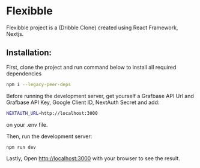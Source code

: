 # Flexibble

Flexibble project is a (Dribble Clone) created using React Framework, Nextjs.

## Installation:

First, clone the project and run command below to install all required dependencies

```bash
npm i --legacy-peer-deps
```
Before running the development server, get yourself a Grafbase API Url and Grafbase API Key, Google Client ID, NextAuth Secret and add:

```bash
NEXTAUTH_URL=http://localhost:3000
```
 on your .env file.

Then, run the development server:

```bash
npm run dev
```

Lastly, Open [http://localhost:3000](http://localhost:3000) with your browser to see the result.
